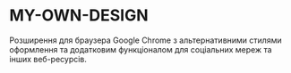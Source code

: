 # MY-OWN-DESIGN
Розширення для браузера Google Chrome з альтернативними стилями оформлення та додатковим функціоналом для соціальних мереж та інших веб-ресурсів.

